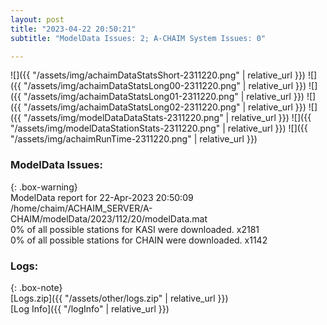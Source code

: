 ```yaml
---
layout: post
title: "2023-04-22 20:50:21"
subtitle: "ModelData Issues: 2; A-CHAIM System Issues: 0"

---
```


![]({{ "/assets/img/achaimDataStatsShort-2311220.png" | relative_url }})
![]({{ "/assets/img/achaimDataStatsLong00-2311220.png" | relative_url }})
![]({{ "/assets/img/achaimDataStatsLong01-2311220.png" | relative_url }})
![]({{ "/assets/img/achaimDataStatsLong02-2311220.png" | relative_url }})
![]({{ "/assets/img/modelDataDataStats-2311220.png" | relative_url }})
![]({{ "/assets/img/modelDataStationStats-2311220.png" | relative_url }})
![]({{ "/assets/img/achaimRunTime-2311220.png" | relative_url }})


### ModelData Issues:  
  
{: .box-warning}  
 ModelData report for 22-Apr-2023 20:50:09   
 /home/chaim/ACHAIM_SERVER/A-CHAIM/modelData/2023/112/20/modelData.mat   
 0% of all possible stations for KASI were downloaded. x2181   
 0% of all possible stations for CHAIN were downloaded. x1142   
  


### Logs:  
  
{: .box-note}  
[Logs.zip]({{ "/assets/other/logs.zip" | relative_url }})  
[Log Info]({{ "/logInfo" | relative_url }})  
